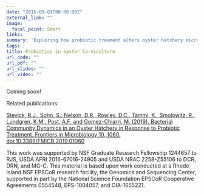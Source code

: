```yaml
---
date: "2015-09-01T00:00:00Z"
external_link: ""
image:
  focal_point: Smart
links:
summary: 'Exploring how probiotic treament alters oyster hatchery microbiomes.'
tags:
title: Probiotics in oyster larviculture
url_code: ""
url_pdf: ""
url_slides: ""
url_video: ""
---
```


Coming soon!

Related publications:

<a href="/publication/fmicb-2019/">Stevick, R.J., Sohn, S., Nelson, D.R., Rowley, D.C., Tammi, K., Smolowitz, R., Lundgren, K.M., Post, A.F. and Gomez-Chiarri, M. (2019). Bacterial Community Dynamics in an Oyster Hatchery in Response to Probiotic Treatment. Frontiers in Microbiology 10, 1060. doi:10.3389/FMICB.2019.01060</a>

This work was supported by NSF Graduate Research Fellowship 1244657 to RJS, USDA AFRI 2016-67016-24905 and USDA NRAC 2258-Z55106 to DCR, DRN, and MG-C. This material is based upon work conducted at a Rhode Island NSF EPSCoR research facility, the Genomics and Sequencing Center, supported in part by the National Science Foundation EPSCoR Cooperative Agreements 0554548, EPS-1004057, and OIA-1655221.